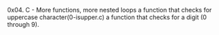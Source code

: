 0x04. C - More functions, more nested loops
a function that checks for uppercase character(0-isupper.c)
a function that checks for a digit (0 through 9).
